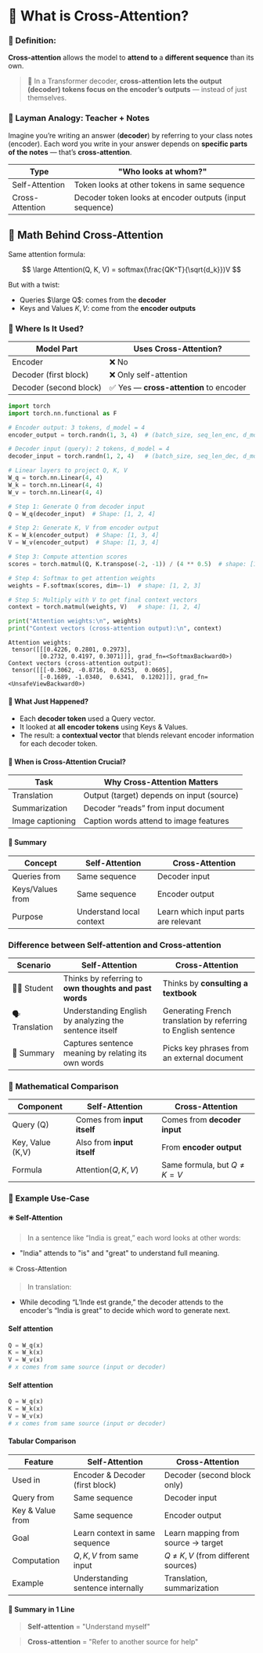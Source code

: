 # 🔷 What is Cross-Attention?
### 📘 Definition:
**Cross-attention** allows the model to **attend to** a **different sequence** than its own.

> 🔄 In a Transformer decoder, **cross-attention lets the output (decoder) tokens focus on the encoder’s outputs** — instead of just themselves.

### 🧠 Layman Analogy: Teacher + Notes
Imagine you’re writing an answer (**decoder**) by referring to your class notes (encoder).
Each word you write in your answer depends on **specific parts of the notes** — that’s **cross-attention**.

| Type            | "Who looks at whom?"                                    |
| --------------- | ------------------------------------------------------- |
| Self-Attention  | Token looks at other tokens in same sequence            |
| Cross-Attention | Decoder token looks at encoder outputs (input sequence) |

## 📐 Math Behind Cross-Attention
Same attention formula:

$$
\large Attention(Q, K, V) = softmax(\frac{QK^T}{\sqrt{d_k}})V
$$

But with a twist:

* Queries $\large Q$: comes from the **decoder**
* Keys and Values $K, V$: come from the **encoder outputs**

### 🔁 Where Is It Used?
| Model Part             | Uses Cross-Attention?                  |
| ---------------------- | -------------------------------------- |
| Encoder                | ❌ No                                   |
| Decoder (first block)  | ❌ Only self-attention                  |
| Decoder (second block) | ✅ Yes — **cross-attention** to encoder |



```python
import torch
import torch.nn.functional as F

# Encoder output: 3 tokens, d_model = 4
encoder_output = torch.randn(1, 3, 4)  # (batch_size, seq_len_enc, d_model)

# Decoder input (query): 2 tokens, d_model = 4
decoder_input = torch.randn(1, 2, 4)   # (batch_size, seq_len_dec, d_model)

# Linear layers to project Q, K, V
W_q = torch.nn.Linear(4, 4)
W_k = torch.nn.Linear(4, 4)
W_v = torch.nn.Linear(4, 4)

# Step 1: Generate Q from decoder input
Q = W_q(decoder_input)  # Shape: [1, 2, 4]

# Step 2: Generate K, V from encoder output
K = W_k(encoder_output)  # Shape: [1, 3, 4]
V = W_v(encoder_output)  # Shape: [1, 3, 4]

# Step 3: Compute attention scores
scores = torch.matmul(Q, K.transpose(-2, -1)) / (4 ** 0.5)  # shape: [1, 2, 3]

# Step 4: Softmax to get attention weights
weights = F.softmax(scores, dim=-1)  # shape: [1, 2, 3]

# Step 5: Multiply with V to get final context vectors
context = torch.matmul(weights, V)   # shape: [1, 2, 4]

print("Attention weights:\n", weights)
print("Context vectors (cross-attention output):\n", context)
```

    Attention weights:
     tensor([[[0.4226, 0.2801, 0.2973],
             [0.2732, 0.4197, 0.3071]]], grad_fn=<SoftmaxBackward0>)
    Context vectors (cross-attention output):
     tensor([[[-0.3062, -0.8716,  0.6253,  0.0605],
             [-0.1689, -1.0340,  0.6341,  0.1202]]], grad_fn=<UnsafeViewBackward0>)
    

#### 🧠 What Just Happened?
* Each **decoder token** used a Query vector.
* It looked at **all encoder tokens** using Keys & Values.
* The result: a **contextual vector** that blends relevant encoder information for each decoder token.

#### 🎯 When is Cross-Attention Crucial?
| Task             | Why Cross-Attention Matters               |
| ---------------- | ----------------------------------------- |
| Translation      | Output (target) depends on input (source) |
| Summarization    | Decoder “reads” from input document       |
| Image captioning | Caption words attend to image features    |

#### 📌 Summary
| Concept          | Self-Attention           | Cross-Attention                      |
| ---------------- | ------------------------ | ------------------------------------ |
| Queries from     | Same sequence            | Decoder input                        |
| Keys/Values from | Same sequence            | Encoder output                       |
| Purpose          | Understand local context | Learn which input parts are relevant |

### Difference between Self-attention and Cross-attention
| Scenario        | Self-Attention                                         | Cross-Attention                                                |
| --------------- | ------------------------------------------------------ | -------------------------------------------------------------- |
| 🧑‍🎓 Student   | Thinks by referring to **own thoughts and past words** | Thinks by **consulting a textbook**                            |
| 🗣️ Translation | Understanding English by analyzing the sentence itself | Generating French translation by referring to English sentence |
| 📝 Summary      | Captures sentence meaning by relating its own words    | Picks key phrases from an external document                    |

### 🧮 Mathematical Comparison
| Component        | Self-Attention              | Cross-Attention                  |
| ---------------- | --------------------------- | -------------------------------- |
| Query (Q)        | Comes from **input itself** | Comes from **decoder input**     |
| Key, Value (K,V) | Also from **input itself**  | From **encoder output**          |
| Formula          | $\text{Attention}(Q, K, V)$ | Same formula, but $Q \neq K = V$ |

### 🔢 Example Use-Case
#### ✳️ Self-Attention
> In a sentence like “India is great,” each word looks at other words:

* "India" attends to "is" and "great" to understand full meaning.

✳️ Cross-Attention
> In translation:

* While decoding “L’Inde est grande,” the decoder attends to the encoder's “India is great” to decide which word to generate next.

#### Self attention


```python
Q = W_q(x)
K = W_k(x)
V = W_v(x)
# x comes from same source (input or decoder)
```

#### Self attention



```python
Q = W_q(x)
K = W_k(x)
V = W_v(x)
# x comes from same source (input or decoder)
```

#### Tabular Comparison
| Feature          | Self-Attention                    | Cross-Attention                       |
| ---------------- | --------------------------------- | ------------------------------------- |
| Used in          | Encoder & Decoder (first block)   | Decoder (second block only)           |
| Query from       | Same sequence                     | Decoder input                         |
| Key & Value from | Same sequence                     | Encoder output                        |
| Goal             | Learn context in same sequence    | Learn mapping from source → target    |
| Computation      | $Q, K, V$ from same input         | $Q$ ≠ $K, V$ (from different sources) |
| Example          | Understanding sentence internally | Translation, summarization            |


#### 🧠 Summary in 1 Line
> **Self-attention** = "Understand myself"

> **Cross-attention** = "Refer to another source for help"


```python

```
